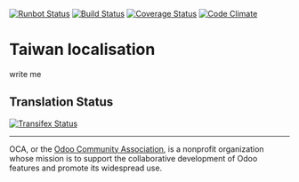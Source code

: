 [![Runbot Status](https://runbot.odoo-community.org/runbot/badge/flat/192/13.0.svg)](https://runbot.odoo-community.org/runbot/repo/github-com-oca-l10n-taiwan-201)
[![Build Status](https://travis-ci.org/OCA/l10n-taiwan.svg?branch=13.0)](https://travis-ci.org/OCA/l10n-taiwan)
[![Coverage Status](https://coveralls.io/repos/OCA/l10n-taiwan/badge.svg?branch=13.0&service=github)](https://coveralls.io/github/OCA/l10n-taiwan?branch=13.0)
[![Code Climate](https://codeclimate.com/github/OCA/l10n-taiwan/badges/gpa.svg)](https://codeclimate.com/github/OCA/l10n-taiwan)

# Taiwan localisation

write me



Translation Status
------------------
[![Transifex Status](https://www.transifex.com/projects/p/OCA-l10n-taiwan-13-0/chart/image_png)](https://www.transifex.com/projects/p/OCA-l10n-taiwan-13-0)

----

OCA, or the [Odoo Community Association](http://odoo-community.org/), is a nonprofit organization whose
mission is to support the collaborative development of Odoo features and
promote its widespread use.
